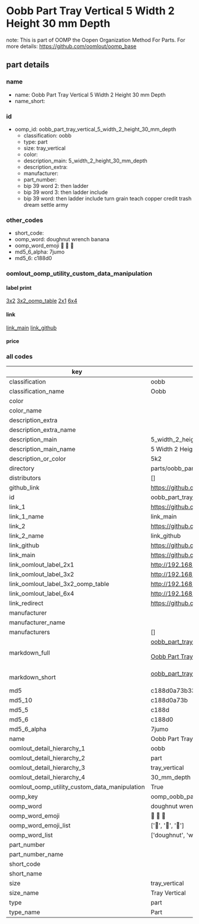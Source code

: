 # Oobb Part Tray Vertical 5 Width 2 Height 30 mm Depth  

note: This is part of OOMP the Oopen Organization Method For Parts. For more details: https://github.com/oomlout/oomp_base

##  part details
  







### name
* name: Oobb Part Tray Vertical 5 Width 2 Height 30 mm Depth
* name_short: 
### id
* oomp_id: oobb_part_tray_vertical_5_width_2_height_30_mm_depth
  * classification: oobb
  * type: part
  * size: tray_vertical
  * color: 
  * description_main: 5_width_2_height_30_mm_depth
  * description_extra: 
  * manufacturer: 
  * part_number: 
  * bip 39 word 2: then ladder
  * bip 39 word 3: then ladder include
  * bip 39 word: then ladder include turn grain teach copper credit trash dream settle army

### other_codes
* short_code: 
* oomp_word: doughnut wrench banana
* oomp_word_emoji :doughnut: :wrench: :banana:
* md5_6_alpha: 7jumo
* md5_6: c188d0






### oomlout_oomp_utility_custom_data_manipulation
#### label print
[3x2](http://192.168.1.245:1112/?label=oomp%207jumo)
[3x2_oomp_table](http://192.168.1.108:1112/?label=oomp%207jumo)
[2x1](http://192.168.1.242:1112/?label=oomp%207jumo)
[6x4](http://192.168.1.55:1112/?label=oomp%207jumo)    

#### link

[link_main](https://github.com/oomlout/oomlout_oomp_version_1_messy/tree/main/parts/oobb_part_tray_vertical_5_width_2_height_30_mm_depth) [link_github](https://github.com/oomlout/oomlout_oomp_version_1_messy/tree/main/parts/oobb_part_tray_vertical_5_width_2_height_30_mm_depth)                             

#### price







### all codes 
| key | value |  
| --- | --- |  
| classification | oobb |  
| classification_name | Oobb |  
| color |  |  
| color_name |  |  
| description_extra |  |  
| description_extra_name |  |  
| description_main | 5_width_2_height_30_mm_depth |  
| description_main_name | 5 Width 2 Height 30 mm Depth |  
| description_or_color | 5k2 |  
| directory | parts/oobb_part_tray_vertical_5_width_2_height_30_mm_depth |  
| distributors | [] |  
| github_link | https://github.com/oomlout/oomlout_oomp_part_src/tree/main/parts/oobb_part_tray_vertical_5_width_2_height_30_mm_depth |  
| id | oobb_part_tray_vertical_5_width_2_height_30_mm_depth |  
| link_1 | https://github.com/oomlout/oomlout_oomp_version_1_messy/tree/main/parts/oobb_part_tray_vertical_5_width_2_height_30_mm_depth |  
| link_1_name | link_main |  
| link_2 | https://github.com/oomlout/oomlout_oomp_version_1_messy/tree/main/parts/oobb_part_tray_vertical_5_width_2_height_30_mm_depth |  
| link_2_name | link_github |  
| link_github | https://github.com/oomlout/oomlout_oomp_version_1_messy/tree/main/parts/oobb_part_tray_vertical_5_width_2_height_30_mm_depth |  
| link_main | https://github.com/oomlout/oomlout_oomp_version_1_messy/tree/main/parts/oobb_part_tray_vertical_5_width_2_height_30_mm_depth |  
| link_oomlout_label_2x1 | http://192.168.1.242:1112/?label=oomp%207jumo |  
| link_oomlout_label_3x2 | http://192.168.1.245:1112/?label=oomp%207jumo |  
| link_oomlout_label_3x2_oomp_table | http://192.168.1.108:1112/?label=oomp%207jumo |  
| link_oomlout_label_6x4 | http://192.168.1.55:1112/?label=oomp%207jumo |  
| link_redirect | https://github.com/oomlout/oomlout_oomp_version_1_messy/tree/main/parts/oobb_part_tray_vertical_5_width_2_height_30_mm_depth |  
| manufacturer |  |  
| manufacturer_name |  |  
| manufacturers | [] |  
| markdown_full | [oobb_part_tray_vertical_5_width_2_height_30_mm_depth](none)<br>[](none)<br>[Oobb Part Tray Vertical 5 Width 2 Height 30 Mm Depth](none)<br><br> |  
| markdown_short | [oobb_part_tray_vertical_5_width_2_height_30_mm_depth](none)<br><br> |  
| md5 | c188d0a73b3305ff7a32ceace4df1f01 |  
| md5_10 | c188d0a73b |  
| md5_5 | c188d |  
| md5_6 | c188d0 |  
| md5_6_alpha | 7jumo |  
| name | Oobb Part Tray Vertical 5 Width 2 Height 30 mm Depth |  
| oomlout_detail_hierarchy_1 | oobb |  
| oomlout_detail_hierarchy_2 | part |  
| oomlout_detail_hierarchy_3 | tray_vertical |  
| oomlout_detail_hierarchy_4 | 30_mm_depth |  
| oomlout_oomp_utility_custom_data_manipulation | True |  
| oomp_key | oomp_oobb_part_tray_vertical_5_width_2_height_30_mm_depth |  
| oomp_word | doughnut wrench banana |  
| oomp_word_emoji | :doughnut: :wrench: :banana: |  
| oomp_word_emoji_list | [':doughnut:', ':wrench:', ':banana:'] |  
| oomp_word_list | ['doughnut', 'wrench', 'banana'] |  
| part_number |  |  
| part_number_name |  |  
| short_code |  |  
| short_name |  |  
| size | tray_vertical |  
| size_name | Tray Vertical |  
| type | part |  
| type_name | Part |  
